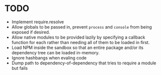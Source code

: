 TODO
====

- Implement require.resolve
- Allow globals to be passed in, prevent `process` and `console` from being exposed if desired.
- Allow native modules to be provided lazily by specifying a callback function for each
  rather than needing all of them to be loaded in first.
- Load NPM inside the sandbox so that an entire package and/or its dependency tree can be loaded in-memory.
- Ignore hashbangs when evaling code
- Dump path to dependency-of-dependency that tries to require a module but fails
